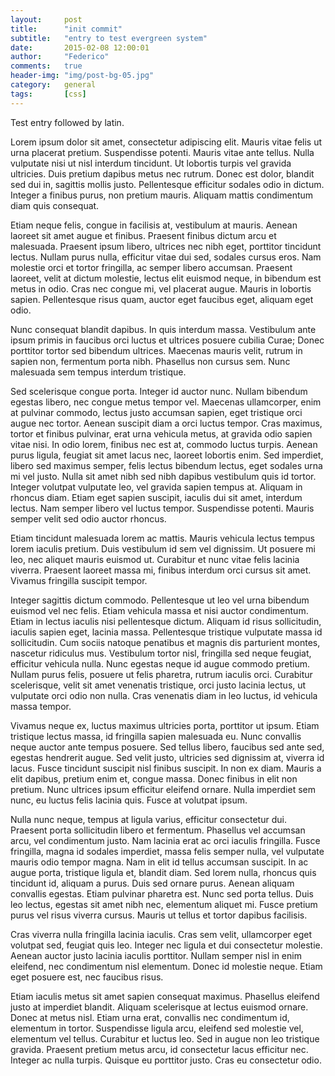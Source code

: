 ```yaml
---
layout:     post
title:      "init commit"
subtitle:   "entry to test evergreen system"
date:       2015-02-08 12:00:01
author:     "Federico"
comments: 	true
header-img: "img/post-bg-05.jpg"
category: 	general
tags: 		[css]
---
```


Test entry followed by latin.

Lorem ipsum dolor sit amet, consectetur adipiscing elit. Mauris vitae felis ut urna placerat pretium. Suspendisse potenti. Mauris vitae ante tellus. Nulla vulputate nisi ut nisl interdum tincidunt. Ut lobortis turpis vel gravida ultricies. Duis pretium dapibus metus nec rutrum. Donec est dolor, blandit sed dui in, sagittis mollis justo. Pellentesque efficitur sodales odio in dictum. Integer a finibus purus, non pretium mauris. Aliquam mattis condimentum diam quis consequat.

Etiam neque felis, congue in facilisis at, vestibulum at mauris. Aenean laoreet sit amet augue et finibus. Praesent finibus dictum arcu et malesuada. Praesent ipsum libero, ultrices nec nibh eget, porttitor tincidunt lectus. Nullam purus nulla, efficitur vitae dui sed, sodales cursus eros. Nam molestie orci et tortor fringilla, ac semper libero accumsan. Praesent laoreet, velit at dictum molestie, lectus elit euismod neque, in bibendum est metus in odio. Cras nec congue mi, vel placerat augue. Mauris in lobortis sapien. Pellentesque risus quam, auctor eget faucibus eget, aliquam eget odio.

Nunc consequat blandit dapibus. In quis interdum massa. Vestibulum ante ipsum primis in faucibus orci luctus et ultrices posuere cubilia Curae; Donec porttitor tortor sed bibendum ultrices. Maecenas mauris velit, rutrum in sapien non, fermentum porta nibh. Phasellus non cursus sem. Nunc malesuada sem tempus interdum tristique.

Sed scelerisque congue porta. Integer id auctor nunc. Nullam bibendum egestas libero, nec congue metus tempor vel. Maecenas ullamcorper, enim at pulvinar commodo, lectus justo accumsan sapien, eget tristique orci augue nec tortor. Aenean suscipit diam a orci luctus tempor. Cras maximus, tortor et finibus pulvinar, erat urna vehicula metus, at gravida odio sapien vitae nisi. In odio lorem, finibus nec est at, commodo luctus turpis. Aenean purus ligula, feugiat sit amet lacus nec, laoreet lobortis enim. Sed imperdiet, libero sed maximus semper, felis lectus bibendum lectus, eget sodales urna mi vel justo. Nulla sit amet nibh sed nibh dapibus vestibulum quis id tortor. Integer volutpat vulputate leo, vel gravida sapien tempus at. Aliquam in rhoncus diam. Etiam eget sapien suscipit, iaculis dui sit amet, interdum lectus. Nam semper libero vel luctus tempor. Suspendisse potenti. Mauris semper velit sed odio auctor rhoncus.

Etiam tincidunt malesuada lorem ac mattis. Mauris vehicula lectus tempus lorem iaculis pretium. Duis vestibulum id sem vel dignissim. Ut posuere mi leo, nec aliquet mauris euismod ut. Curabitur et nunc vitae felis lacinia viverra. Praesent laoreet massa mi, finibus interdum orci cursus sit amet. Vivamus fringilla suscipit tempor.

Integer sagittis dictum commodo. Pellentesque ut leo vel urna bibendum euismod vel nec felis. Etiam vehicula massa et nisi auctor condimentum. Etiam in lectus iaculis nisi pellentesque dictum. Aliquam id risus sollicitudin, iaculis sapien eget, lacinia massa. Pellentesque tristique vulputate massa id sollicitudin. Cum sociis natoque penatibus et magnis dis parturient montes, nascetur ridiculus mus. Vestibulum tortor nisl, fringilla sed neque feugiat, efficitur vehicula nulla. Nunc egestas neque id augue commodo pretium. Nullam purus felis, posuere ut felis pharetra, rutrum iaculis orci. Curabitur scelerisque, velit sit amet venenatis tristique, orci justo lacinia lectus, ut vulputate orci odio non nulla. Cras venenatis diam in leo luctus, id vehicula massa tempor.

Vivamus neque ex, luctus maximus ultricies porta, porttitor ut ipsum. Etiam tristique lectus massa, id fringilla sapien malesuada eu. Nunc convallis neque auctor ante tempus posuere. Sed tellus libero, faucibus sed ante sed, egestas hendrerit augue. Sed velit justo, ultricies sed dignissim at, viverra id lacus. Fusce tincidunt suscipit nisl finibus suscipit. In non ex diam. Mauris a elit dapibus, pretium enim et, congue massa. Donec finibus in elit non pretium. Nunc ultrices ipsum efficitur eleifend ornare. Nulla imperdiet sem nunc, eu luctus felis lacinia quis. Fusce at volutpat ipsum.

Nulla nunc neque, tempus at ligula varius, efficitur consectetur dui. Praesent porta sollicitudin libero et fermentum. Phasellus vel accumsan arcu, vel condimentum justo. Nam lacinia erat ac orci iaculis fringilla. Fusce fringilla, magna id sodales imperdiet, massa felis semper nulla, vel vulputate mauris odio tempor magna. Nam in elit id tellus accumsan suscipit. In ac augue porta, tristique ligula et, blandit diam. Sed lorem nulla, rhoncus quis tincidunt id, aliquam a purus. Duis sed ornare purus. Aenean aliquam convallis egestas. Etiam pulvinar pharetra est. Nunc sed porta tellus. Duis leo lectus, egestas sit amet nibh nec, elementum aliquet mi. Fusce pretium purus vel risus viverra cursus. Mauris ut tellus et tortor dapibus facilisis.

Cras viverra nulla fringilla lacinia iaculis. Cras sem velit, ullamcorper eget volutpat sed, feugiat quis leo. Integer nec ligula et dui consectetur molestie. Aenean auctor justo lacinia iaculis porttitor. Nullam semper nisl in enim eleifend, nec condimentum nisl elementum. Donec id molestie neque. Etiam eget posuere est, nec faucibus risus.

Etiam iaculis metus sit amet sapien consequat maximus. Phasellus eleifend justo at imperdiet blandit. Aliquam scelerisque at lectus euismod ornare. Donec at metus nisl. Etiam urna erat, convallis nec condimentum id, elementum in tortor. Suspendisse ligula arcu, eleifend sed molestie vel, elementum vel tellus. Curabitur et luctus leo. Sed in augue non leo tristique gravida. Praesent pretium metus arcu, id consectetur lacus efficitur nec. Integer ac nulla turpis. Quisque eu porttitor justo. Cras eu consectetur odio.